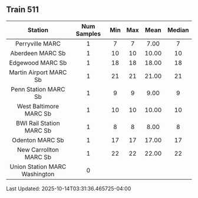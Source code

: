 ## Train 511

| Station | Num Samples | Min | Max | Mean | Median |
| :-----: | :---------: | :-: | :-: | :--: | :----: |
| Perryville MARC | 1 | 7 | 7 | 7.00 | 7 |
| Aberdeen MARC Sb | 1 | 10 | 10 | 10.00 | 10 |
| Edgewood MARC Sb | 1 | 18 | 18 | 18.00 | 18 |
| Martin Airport MARC Sb | 1 | 21 | 21 | 21.00 | 21 |
| Penn Station MARC Sb | 1 | 9 | 9 | 9.00 | 9 |
| West Baltimore MARC Sb | 1 | 10 | 10 | 10.00 | 10 |
| BWI Rail Station MARC Sb | 1 | 8 | 8 | 8.00 | 8 |
| Odenton MARC Sb | 1 | 17 | 17 | 17.00 | 17 |
| New Carrollton MARC Sb | 1 | 22 | 22 | 22.00 | 22 |
| Union Station MARC Washington | 0 |  |  |  |  |


Last Updated: 2025-10-14T03:31:36.465725-04:00